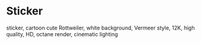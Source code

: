 # Sticker
sticker, cartoon cute Rottweiler, white background, Vermeer style, 12K, high quality, HD, octane render, cinematic lighting
